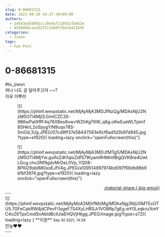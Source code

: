 ```yaml
---
slug: 0-86681315
date: 2021-09-30 14:27:39+09:00
authors:
  - 14b43ed5d092cc20e9af2185b1fb4b2e
  - 6599dbbcaa26237c2ab0f3becb421b45
categories:
  - Jiwon
tags:
  - Fan Post
---
```


# 0-86681315

<div class="post-container" markdown="1">
<div class="content-container md-sidebar__scrollwrap" markdown="1">

\#to_jiwon<br>져나 나도 글 달아주끄야 ~~?<br>아유 이뿌라
<figure markdown="1">
![](https://phinf.wevpstatic.net/MjAyMjA3MDJfNzQg/MDAxNjU2NzM5OTI4MjI3.GmtCZC3S-9B6wPatXffF4q76XBes6vwvWZhKgT6W_q8g.oKwEueWLTpim18SHkrL2oSpygYiN9uqx78S-5mGd_1Ug.JPEG/07cd9ff37e58447593e9cf6ad1d2b97d945.jpg?type=e1920){ loading=lazy onclick="openFullscreen(this)"}
</figure>

<figure markdown="1">
![](https://phinf.wevpstatic.net/MjAyMjA3MDJfMTg5/MDAxNjU2NzM5OTI4MjYw.guifoZdh1qioZdfS79tyamRHMmfBigQVK8re4UwtLGcg.cho3Nf9gdvMrDeL0Vp_YQ08-BPl029sbl880xoEJfV4g.JPEG/a109514997974bd097f56db86b9b1bf3974.jpg?type=e1920){ loading=lazy onclick="openFullscreen(this)"}
</figure>


</div>
</div>

<div style="text-align: right;" markdown="1">
<a href="https://weverse.io/fromis9/fanpost/0-86681315" style="text-align: right;">:material-share:{.big-emoji}</a>
</div>
---

<div class="comments-container md-sidebar__scrollwrap" markdown="1">
<div class="comment" markdown="1">
<div class='id-container' markdown="1">
![](https://phinf.wevpstatic.net/MjAyMzA2MjVfMzMg/MDAxNjg3NjU0MTExOTU5.7GFeCpkRW4jdCPevFi1sgeF7S4XyLHRSJr1VOBRp7gEg.mY0LxqknzXmYC4oZ6TpxCmdSnAbldBctUiaEHQVjHkgg.JPEG/image.jpg?type=s72){ loading=lazy }
**<span class="artist">지원</span>** <small>Sep 30 2021, 14:28</small><br>
</div>
<div class='comment-body' markdown="1">
안농❤️❤️
</div>
</div>
</div>
---
